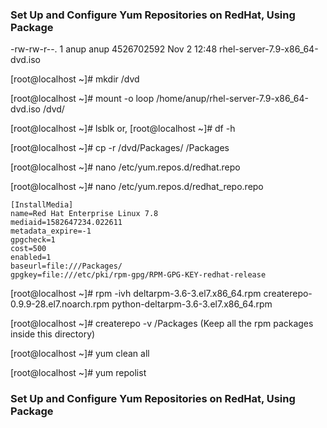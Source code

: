 ### Set Up and Configure Yum Repositories on RedHat, Using Package

-rw-rw-r--.  1 anup anup 4526702592 Nov  2 12:48 rhel-server-7.9-x86_64-dvd.iso


[root@localhost ~]# mkdir /dvd


[root@localhost ~]# mount -o loop /home/anup/rhel-server-7.9-x86_64-dvd.iso /dvd/

[root@localhost ~]# lsblk
or,
[root@localhost ~]# df -h


[root@localhost ~]# cp -r /dvd/Packages/ /Packages


[root@localhost ~]# nano /etc/yum.repos.d/redhat.repo

[root@localhost ~]# nano /etc/yum.repos.d/redhat_repo.repo

```
[InstallMedia]
name=Red Hat Enterprise Linux 7.8
mediaid=1582647234.022611
metadata_expire=-1
gpgcheck=1
cost=500
enabled=1
baseurl=file:///Packages/
gpgkey=file:///etc/pki/rpm-gpg/RPM-GPG-KEY-redhat-release
```


[root@localhost ~]# rpm -ivh deltarpm-3.6-3.el7.x86_64.rpm createrepo-0.9.9-28.el7.noarch.rpm python-deltarpm-3.6-3.el7.x86_64.rpm

[root@localhost ~]# createrepo -v /Packages (Keep all the rpm packages inside this directory)

[root@localhost ~]# yum clean all

[root@localhost ~]# yum repolist


### Set Up and Configure Yum Repositories on RedHat, Using Package

